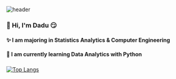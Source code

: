 ![header](https://capsule-render.vercel.app/api?type=wave&color=auto&height=300&section=header&text=Dadu's%20데이터분석&fontSize=90)

### 👋 Hi, I'm Dadu :smirk:

#### ✨ I am majoring in Statistics Analytics & Computer Engineering
#### 🌱 I am currently learning Data Analytics with Python 
### 

[![Top Langs](https://github-readme-stats.vercel.app/api/top-langs/?username=daeun-moon&layout=compact)](https://github.com/daeun-moon/github-readme-stats)

<!---
- 👋 Hi, I’m @daeun-moon
- 👀 I’m interested in ...
- 🌱 I’m currently learning ...
- 💞️ I’m looking to collaborate on ...
- 📫 How to reach me ...
--->

<!---
daeun-moon/daeun-moon is a ✨ special ✨ repository because its `README.md` (this file) appears on your GitHub profile.
You can click the Preview link to take a look at your changes.
--->
